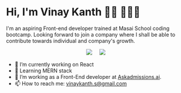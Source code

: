 # Hi, I'm Vinay Kanth 👋🏾 👩🏾‍💻

<p>I'm an aspiring Front-end developer trained at Masai School coding bootcamp. Looking forward to join a company where I shall be able to contribute towards individual and company's growth. </p>


<p align='center'>
 <a href="https://www.hackerrank.com/vinaykanth_s"><img src="https://img.shields.io/badge/hackerrank-%23339933.svg?&style=for-the-badge&logo=hackerrank&logoColor=white" /></a>&nbsp;&nbsp;&nbsp;&nbsp;
  <a href="https://www.linkedin.com/in/vinaykanth-s/"><img src="https://img.shields.io/badge/linkedin-%230077B5.svg?&style=for-the-badge&logo=linkedin&logoColor=white" /></a>&nbsp;&nbsp;&nbsp;&nbsp;
</p>



- 🔭 I’m currently working on React
- 🌱 Learning MERN stack
- 👯 I’m working as a Front-End developer at <a href="https://askadmissions.ai" target="_blank">Askadmissions.ai</a>.
- 📫 How to reach me: vinaykanth.s@gmail.com
